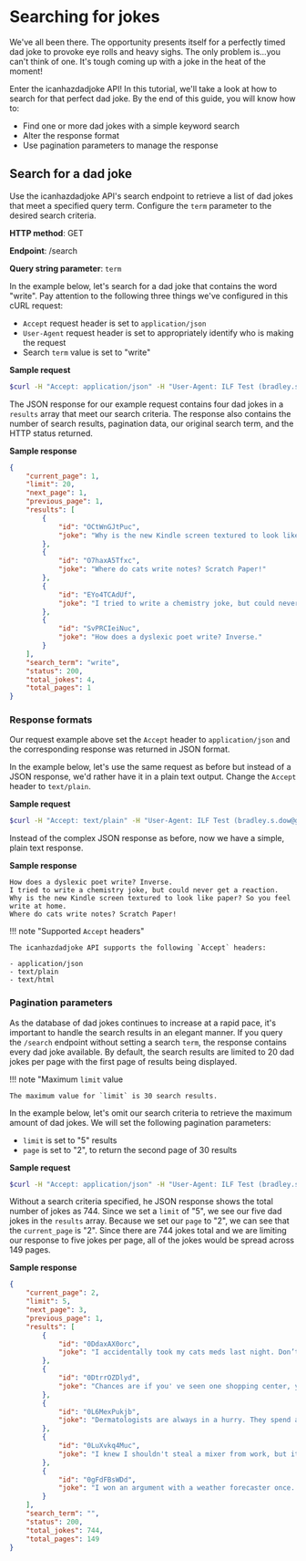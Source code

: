 # Searching for jokes

We've all been there. The opportunity presents itself for a perfectly timed dad joke to provoke eye rolls and heavy sighs. The only problem is...you can't think of one. It's tough coming up with a joke in the heat of the moment!

Enter the icanhazdadjoke API! In this tutorial, we'll take a look at how to search for that perfect dad joke. By the end of this guide, you will know how to:

- Find one or more dad jokes with a simple keyword search
- Alter the response format
- Use pagination parameters to manage the response

## Search for a dad joke

Use the icanhazdadjoke API's search endpoint to retrieve a list of dad jokes that meet a specified query term. Configure the `term` parameter to the desired search criteria.

**HTTP method**: GET

**Endpoint**: /search

**Query string parameter**: `term`

In the example below, let's search for a dad joke that contains the word "write". Pay attention to the following three things we've configured in this cURL request:

- `Accept` request header is set to `application/json`
- `User-Agent` request header is set to appropriately identify who is making the request
- Search `term` value is set to "write" 

**Sample request**

```bash
$curl -H "Accept: application/json" -H "User-Agent: ILF Test (bradley.s.dow@gmail.com)" https://icanhazdadjoke.com/search?term=write
```

The JSON response for our example request contains four dad jokes in a `results` array that meet our search criteria. The response also contains the number of search results, pagination data, our original search term, and the HTTP status returned.

**Sample response**
```json
{
    "current_page": 1,
    "limit": 20,
    "next_page": 1,
    "previous_page": 1,
    "results": [
        {
            "id": "OCtWnGJtPuc",
            "joke": "Why is the new Kindle screen textured to look like paper? So you feel write at home."
        },
        {
            "id": "O7haxA5Tfxc",
            "joke": "Where do cats write notes? Scratch Paper!"
        },
        {
            "id": "EYo4TCAdUf",
            "joke": "I tried to write a chemistry joke, but could never get a reaction."
        },
        {
            "id": "SvPRCIeiNuc",
            "joke": "How does a dyslexic poet write? Inverse."
        }
    ],
    "search_term": "write",
    "status": 200,
    "total_jokes": 4,
    "total_pages": 1
}
```
### Response formats
Our request example above set the `Accept` header to `application/json` and the corresponding response was returned in JSON format.

In the example below, let's use the same request as before but instead of a JSON response, we'd rather have it in a plain text output. Change the `Accept` header to `text/plain`.

**Sample request**

```bash
$curl -H "Accept: text/plain" -H "User-Agent: ILF Test (bradley.s.dow@gmail.com)" https://icanhazdadjoke.com/search?term=write
```

Instead of the complex JSON response as before, now we have a simple, plain text response.

**Sample response**

```
How does a dyslexic poet write? Inverse.
I tried to write a chemistry joke, but could never get a reaction.
Why is the new Kindle screen textured to look like paper? So you feel write at home.
Where do cats write notes? Scratch Paper!
```

!!! note "Supported `Accept` headers"

    The icanhazdadjoke API supports the following `Accept` headers:

    - application/json
    - text/plain
    - text/html

### Pagination parameters
As the database of dad jokes continues to increase at a rapid pace, it's important to handle the search results in an elegant manner. If you query the `/search` endpoint without setting a search `term`, the response contains every dad joke available. By default, the search results are limited to 20 dad jokes per page with the first page of results being displayed.

!!! note "Maximum `limit` value
    
    The maximum value for `limit` is 30 search results.

In the example below, let's omit our search criteria to retrieve the maximum amount of dad jokes. We will set the following pagination parameters:

- `limit` is set to "5" results
- `page` is set to "2", to return the second page of 30 results

**Sample request**

```bash
$curl -H "Accept: application/json" -H "User-Agent: ILF Test (bradley.s.dow@gmail.com)" https://icanhazdadjoke.com/search?limit=5&page=2
```

Without a search criteria specified, he JSON response shows the total number of jokes as 744. Since we set a `limit` of "5", we see our five dad jokes in the `results` array. Because we set our `page` to "2", we can see that the `current_page` is "2". Since there are 744 jokes total and we are limiting our response to five jokes per page, all of the jokes would be spread across 149 pages.

**Sample response**
```json
{
    "current_page": 2,
    "limit": 5,
    "next_page": 3,
    "previous_page": 1,
    "results": [
        {
            "id": "0DdaxAX0orc",
            "joke": "I accidentally took my cats meds last night. Don’t ask meow."
        },
        {
            "id": "0DtrrOZDlyd",
            "joke": "Chances are if you' ve seen one shopping center, you've seen a mall."
        },
        {
            "id": "0L6MexPukjb",
            "joke": "Dermatologists are always in a hurry. They spend all day making rash decisions. "
        },
        {
            "id": "0LuXvkq4Muc",
            "joke": "I knew I shouldn't steal a mixer from work, but it was a whisk I was willing to take."
        },
        {
            "id": "0gFdFBsWDd",
            "joke": "I won an argument with a weather forecaster once. His logic was cloudy..."
        }
    ],
    "search_term": "",
    "status": 200,
    "total_jokes": 744,
    "total_pages": 149
}
```
